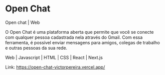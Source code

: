 # Open Chat
Open chat  |  Web

O Open Chat é uma plataforma aberta que permite que você se conecte com qualquer pessoa cadastrada nela através do Gmail. Com essa ferramenta, é possível enviar mensagens para amigos, colegas de trabalho e outras pessoas da sua rede.

Web  |  Javascript  |  HTML  |  CSS  |  React  |  Next.js

Link: https://open-chat-victorpereira.vercel.app/
